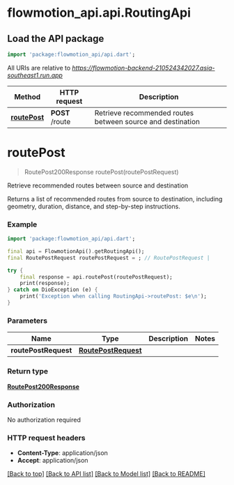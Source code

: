 # flowmotion_api.api.RoutingApi

## Load the API package
```dart
import 'package:flowmotion_api/api.dart';
```

All URIs are relative to *https://flowmotion-backend-210524342027.asia-southeast1.run.app*

Method | HTTP request | Description
------------- | ------------- | -------------
[**routePost**](RoutingApi.md#routepost) | **POST** /route | Retrieve recommended routes between source and destination


# **routePost**
> RoutePost200Response routePost(routePostRequest)

Retrieve recommended routes between source and destination

Returns a list of recommended routes from source to destination, including geometry, duration, distance, and step-by-step instructions.

### Example
```dart
import 'package:flowmotion_api/api.dart';

final api = FlowmotionApi().getRoutingApi();
final RoutePostRequest routePostRequest = ; // RoutePostRequest | 

try {
    final response = api.routePost(routePostRequest);
    print(response);
} catch on DioException (e) {
    print('Exception when calling RoutingApi->routePost: $e\n');
}
```

### Parameters

Name | Type | Description  | Notes
------------- | ------------- | ------------- | -------------
 **routePostRequest** | [**RoutePostRequest**](RoutePostRequest.md)|  | 

### Return type

[**RoutePost200Response**](RoutePost200Response.md)

### Authorization

No authorization required

### HTTP request headers

 - **Content-Type**: application/json
 - **Accept**: application/json

[[Back to top]](#) [[Back to API list]](../README.md#documentation-for-api-endpoints) [[Back to Model list]](../README.md#documentation-for-models) [[Back to README]](../README.md)

